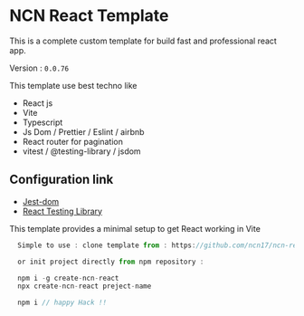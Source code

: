 # NCN React Template

This is a complete custom template for build fast and professional
react app.

Version : `0.0.76`

This template use best techno like

- React js
- Vite
- Typescript
- Js Dom / Prettier / Eslint / airbnb
- React router for pagination
- vitest / @testing-library / jsdom

## Configuration link

- [Jest-dom](https://testing-library.com/docs/ecosystem-jest-dom/)
- [React Testing Library](https://testing-library.com/docs/react-testing-library/intro/)

This template provides a minimal setup to get React working in Vite

```js
  Simple to use : clone template from : https://github.com/ncn17/ncn-react-template.git

  or init project directly from npm repository :

  npm i -g create-ncn-react
  npx create-ncn-react preject-name

  npm i // happy Hack !!
```
